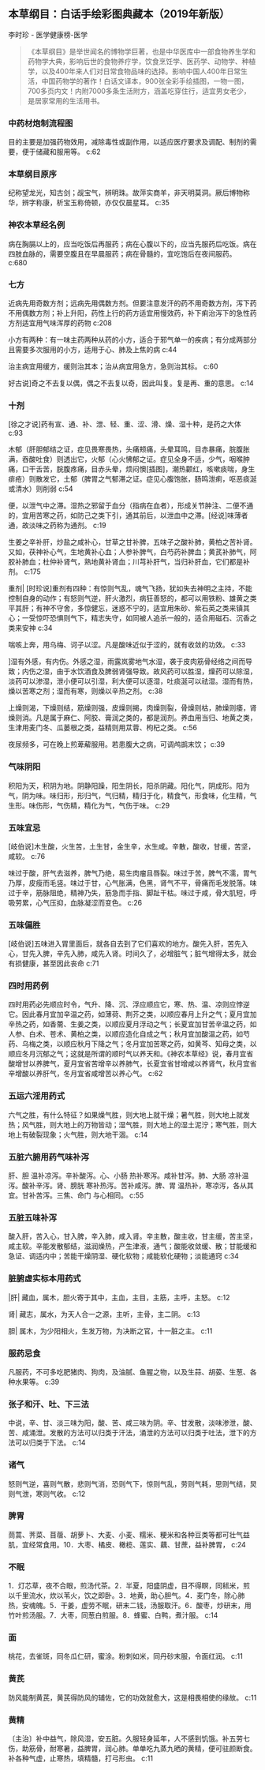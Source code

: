 ## 本草纲目：白话手绘彩图典藏本（2019年新版）

李时珍  -  医学健康榜-医学

> 《本草纲目》是举世闻名的博物学巨著，也是中华医库中一部食物养生学和药物学大典，影响后世的食物养疗学，饮食烹饪学、医药学、动物学、种植学，以及400年来人们对日常食物品味的选择。影响中国人400年日常生活，中国药物学的著作！白话文译本，900张全彩手绘插图，一物一图，700多页内文！内附7000多条生活附方，涵盖吃穿住行，适宜男女老少，是居家常用的生活用书。


### 中药材炮制流程图

目的主要是加强药物效用，减除毒性或副作用，以适应医疗要求及调配、制剂的需要，便于储藏和服用等。 c:62

### 本草纲目原序

纪称望龙光，知古剑；觇宝气，辨明珠。故萍实商羊，非天明莫洞。厥后博物称华，辨字称康，析宝玉称倚顿，亦仅仅晨星耳。 c:35

### 神农本草经名例

病在胸膈以上的，应当吃饭后再服药；病在心腹以下的，应当先服药后吃饭。病在四肢血脉的，需要空腹且在早晨服药；病在骨髓的，宜吃饱后在夜间服药。 c:680

### 七方

近病先用奇数方剂；远病先用偶数方剂。但要注意发汗的药不用奇数方剂，泻下药不用偶数方剂；补上升阳，药性上行的药方适宜用慢效药，补下痢治泻下的急性药方剂适宜用气味浑厚的药物 c:208

小方有两种：有一味主药两种从药的小方，适合于邪气单一的疾病；有分成两部分且需要多次服用的小方，适用于心、肺及上焦的病 c:44

治主病宜用缓方，缓则治其本；治从病宜用急方，急则治其标。 c:60

好古说]奇之不去复以偶，偶之不去复以奇，因此叫复。复是再、重的意思。 c:14

### 十剂

[徐之才说]药有宣、通、补、泄、轻、重、涩、滑、燥、湿十种，是药之大体 c:93

木郁（肝胆郁结之证，症见畏寒畏热，头痛颊痛，头晕耳鸣，目赤暴痛，脘腹胀满，吞酸吐食）则透出它，火郁（心火怫郁之证。症见全身不适，少气，咽喉肿痛，口干舌苦，脘腹疼痛，目赤头晕，烦闷懊[插图]，潮热颧红，咳嗽痰喘，身生痱疮）则散发它，土郁（脾胃之气郁滞之证。症见心腹饱胀，肠鸣泄痢，呕恶痰涎或清水）则削弱 c:54

便，以泄气中之滞。湿热之邪留于血分（指病在血者），形成关节肿注、二便不通的，宜用苦寒之药，如防己之类下引，通其前后，以泄血中之滞。[经说]味薄者通，故淡味之药称为通剂。 c:19

生姜之辛补肝，炒盐之咸补心，甘草之甘补脾，五味子之酸补肺，黄柏之苦补肾。又如，茯神补心气，生地黄补心血；人参补脾气，白芍药补脾血；黄芪补肺气，阿胶补肺血；杜仲补肾气，熟地黄补肾血；川芎补肝气，当归补肝血，它们都是补剂。 c:175

重剂| [时珍说]重剂有四种：有惊则气乱，魂气飞扬，犹如失去神明之主持，不能控制自身的动作；有怒则气逆，肝火激烈，病狂善怒的，都可以用铁粉、雄黄之类平其肝；有神不守舍，多惊健忘，迷惑不宁的，适宜用朱砂、紫石英之类来镇其心；一受惊吓恐惧则气下，精志失守，如同被人追杀一般的，适合用磁石、沉香之类来安神 c:34

喘咳上奔，用乌梅、诃子以涩。凡是酸味近似于涩的，就有收敛的功效。 c:33

]湿有外感，有内伤。外感之湿，雨露岚雾地气水湿，袭于皮肉筋骨经络之间而导致；内伤之湿，由于水饮酒食及脾弱肾强导致。故风药可以胜湿，燥药可以除湿，淡药可以渗湿，泄小便可以引湿，利大便可以逐湿，吐痰涎可以祛湿。湿而有热，燥以苦寒之剂；湿而有寒，则燥以辛热之剂。 c:38

上燥则渴，下燥则结，筋燥则强，皮燥则揭，肉燥则裂，骨燥则枯，肺燥则痿，肾燥则消。凡是属于麻仁、阿胶、膏润之类的，都是润剂。养血用当归、地黄之类，生津用麦门冬、瓜蒌根之类，益精则用苁蓉、枸杞之类。 c:56

夜尿频多，可在晚上煎萆薢服用。若患腹大之病，可调鸬鹚末饮； c:39

### 气味阴阳

积阳为天，积阴为地。阴静阳躁，阳生阴长，阳杀阴藏。阳化气，阴成形。阳为气，阴为味。味归形，形归气，气归精，精归于化，精食气，形食味，化生精，气生形。味伤形，气伤精，精化为气，气伤于味。 c:29

### 五味宜忌

[岐伯说]木生酸，火生苦，土生甘，金生辛，水生咸。辛散，酸收，甘缓，苦坚，咸软。 c:76

味过于酸，肝气去滋养，脾气乃绝，易生肉瘤且唇裂。味过于苦，脾气不濡，胃气乃厚，皮瘦而毛竖。味过于甘，心气胀满，色黑，肾气不平，骨痛而毛发脱落。味过于辛，筋脉阻绝，精神乃失，筋急而手指、脚趾干枯。味过于咸，骨大肌短，呼吸劳累，心气压抑，血脉凝涩而变色。 c:26

### 五味偏胜

[岐伯说]五味进入胃里面后，就各自去到了它们喜欢的地方。酸先入肝，苦先入心，甘先入脾，辛先入肺，咸先入肾。时间久了，必增脏气；脏气增得太多，就会有损健康，甚至因此丧命 c:71

### 四时用药例

四时用药必先顺应时令，气升、降、沉、浮应顺应它，寒、热、温、凉则应悖逆它。因此春月宜加辛温之药，如薄荷、荆芥之类，以顺应春月上升之气；夏月宜加辛热之药，如香薷、生姜之类，以顺应夏月浮动之气；长夏宜加甘苦辛温之药，如人参、白术、苍术、黄柏之类，以顺应造化自成之气；秋月宜加酸温之药，如芍药、乌梅之类，以顺应秋月下降之气；冬月宜加苦寒之药，如黄芩、知母之类，以顺应冬月沉郁之气；这就是所谓的顺时气以养天和。《神农本草经》说，春月宜省酸增甘以养脾气，夏月宜省苦增辛以养肺气，长夏宜省甘增咸以养肾气，秋月宜省辛增酸以养肝气，冬月宜省咸增苦以养心气。 c:62

### 五运六淫用药式

六气之胜，有什么特征？如果燥气胜，则大地上就干燥；暑气胜，则大地上就发热；风气胜，则大地上的万物皆动；湿气胜，则大地上的湿土泥泞；寒气胜，则大地上有破裂现象；火气胜，则大地干涸。 c:14

### 五脏六腑用药气味补泻

肝、胆 温补凉泻。辛补酸泻。心、小肠 热补寒泻。咸补甘泻。肺、大肠 凉补温泻。酸补辛泻。肾、膀胱 寒补热泻。苦补咸泻。脾、胃 温热补，寒凉泻，各从其宜。甘补苦泻。三焦、命门 与心相同。 c:55

### 五脏五味补泻

酸入肝，苦入心，甘入脾，辛入肺，咸入肾。辛主散，酸主收，甘主缓，苦主坚，咸主软。辛能发散郁结，滋润燥热，产生津液，通气；酸能收敛缓、散；甘能缓和急证、调适内中；苦能干燥阴湿、硬化软物；咸能软化硬物；淡能通窍 c:34

### 脏腑虚实标本用药式

|肝| 藏血，属木，胆火寄于其中，主血，主目，主筋，主呼，主怒。 c:12

肾| 藏志，属水，为天人合一之源，主听，主骨，主二阴。 c:13

胆| 属木，为少阳相火，生发万物，为决断之官，十一脏之主。 c:11

### 服药忌食

凡服药，不可多吃肥猪肉、狗肉，及油腻、鱼腥之物，以及生蒜、胡荽、生葱、各种水果等。 c:39

### 张子和汗、吐、下三法

中说，辛、甘、淡三味为阳，酸、苦、咸三味为阴。辛、甘发散，淡味渗泄，酸、苦、咸涌泄。发散的方法可以归类于汗法，涌泄的方法可以归类于吐法，泄下的方法可以归类于下法。 c:14

### 诸气

怒则气逆，喜则气散，悲则气消，恐则气下，惊则气乱，劳则气耗，思则气结，炅则气泄，寒则气收。 c:12

### 脾胃

茼蒿、荠菜、苜蓿、胡萝卜、大麦、小麦、糯米、粳米和各种豆类等都可壮气益肌，宜经常食用。10．大枣、橘皮、橄榄、莲实、藕、甘蔗，益补脾胃， c:24

### 不眠

1．灯芯草，夜不合眼，煎汤代茶。2．半夏，阳盛阴虚，目不得瞑，同秫米，煎以千里流水，炊以苇火，饮之即卧。3．地黄，助心胆气。4．麦门冬，除心肺热，安魂魄。5．干姜，虚劳不眠，研末二钱，汤服取汗。6．酸枣，炒研末，用竹叶煎汤服。7．大枣，同葱白煎服。8．蜂蜜、白鸭，煮汁服。 c:14

### 面

桃花，去雀斑，同冬瓜仁研，蜜涂。粉刺如米，同丹砂末服，令面红润。 c:11

### 黄芪

防风能制黄芪，黄芪得防风的辅佐，它的功效就愈大，这是相畏相使的缘故。 c:11

### 黄精

〔主治〕补中益气，除风湿，安五脏。久服轻身延年，人不感到饥饿。补五劳七伤，助筋骨，耐寒暑，益脾胃，润心肺。单单吃九蒸九晒的黄精，便可驻颜断食。补各种气虚，止寒热，填精髓，打弓形虫。 c:11